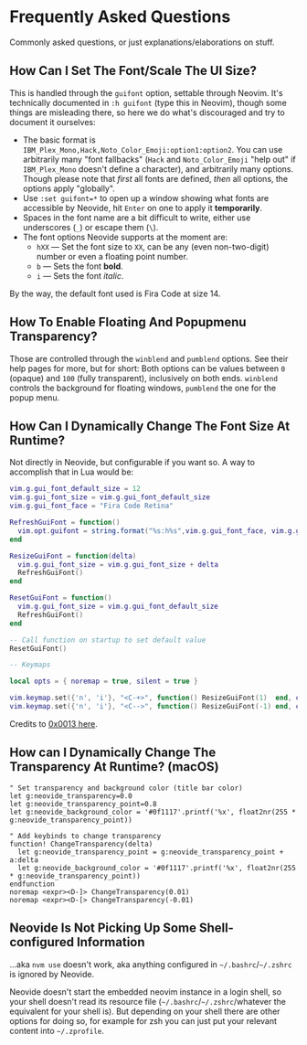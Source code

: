 # Frequently Asked Questions

Commonly asked questions, or just explanations/elaborations on stuff.

## How Can I Set The Font/Scale The UI Size?

This is handled through the `guifont` option, settable through Neovim. It's technically documented
in `:h guifont` (type this in Neovim), though some things are misleading there, so here we do what's
discouraged and try to document it ourselves:

- The basic format is `IBM_Plex_Mono,Hack,Noto_Color_Emoji:option1:option2`. You can use arbitrarily
  many "font fallbacks" (`Hack` and `Noto_Color_Emoji` "help out" if `IBM_Plex_Mono` doesn't define
  a character), and arbitrarily many options. Though please note that _first_ all fonts are defined,
  _then_ all options, the options apply "globally".
- Use `:set guifont=*` to open up a window showing what fonts are accessible by Neovide, hit `Enter`
  on one to apply it **temporarily**.
- Spaces in the font name are a bit difficult to write, either use underscores (`_`) or escape them
  (`\`).
- The font options Neovide supports at the moment are:
  - `hXX` — Set the font size to `XX`, can be any (even non-two-digit) number or even a floating
    point number.
  - `b` — Sets the font **bold**.
  - `i` — Sets the font _italic_.

By the way, the default font used is Fira Code at size 14.

## How To Enable Floating And Popupmenu Transparency?

Those are controlled through the `winblend` and `pumblend` options. See their help pages for more,
but for short: Both options can be values between `0` (opaque) and `100` (fully transparent),
inclusively on both ends. `winblend` controls the background for floating windows, `pumblend` the
one for the popup menu.

## How Can I Dynamically Change The Font Size At Runtime?

Not directly in Neovide, but configurable if you want so. A way to accomplish that in Lua would be:

```lua
vim.g.gui_font_default_size = 12
vim.g.gui_font_size = vim.g.gui_font_default_size
vim.g.gui_font_face = "Fira Code Retina"

RefreshGuiFont = function()
  vim.opt.guifont = string.format("%s:h%s",vim.g.gui_font_face, vim.g.gui_font_size)
end

ResizeGuiFont = function(delta)
  vim.g.gui_font_size = vim.g.gui_font_size + delta
  RefreshGuiFont()
end

ResetGuiFont = function()
  vim.g.gui_font_size = vim.g.gui_font_default_size
  RefreshGuiFont()
end

-- Call function on startup to set default value
ResetGuiFont()

-- Keymaps

local opts = { noremap = true, silent = true }

vim.keymap.set({'n', 'i'}, "<C-+>", function() ResizeGuiFont(1)  end, opts)
vim.keymap.set({'n', 'i'}, "<C-->", function() ResizeGuiFont(-1) end, opts)
```

Credits to [0x0013 here](https://github.com/neovide/neovide/issues/1301#issuecomment-1119370546).

## How can I Dynamically Change The Transparency At Runtime? (macOS)

```vim
" Set transparency and background color (title bar color)
let g:neovide_transparency=0.0
let g:neovide_transparency_point=0.8
let g:neovide_background_color = '#0f1117'.printf('%x', float2nr(255 * g:neovide_transparency_point))

" Add keybinds to change transparency
function! ChangeTransparency(delta)
  let g:neovide_transparency_point = g:neovide_transparency_point + a:delta
  let g:neovide_background_color = '#0f1117'.printf('%x', float2nr(255 * g:neovide_transparency_point))
endfunction
noremap <expr><D-]> ChangeTransparency(0.01)
noremap <expr><D-[> ChangeTransparency(-0.01)
```

## Neovide Is Not Picking Up Some Shell-configured Information

...aka `nvm use` doesn't work, aka anything configured in `~/.bashrc`/`~/.zshrc`
is ignored by Neovide.

Neovide doesn't start the embedded neovim instance in a login shell, so your
shell doesn't read its resource file (`~/.bashrc`/`~/.zshrc`/whatever the
equivalent for your shell is). But depending on your shell there are other
options for doing so, for example for zsh you can just put your relevant content
into `~/.zprofile`.
